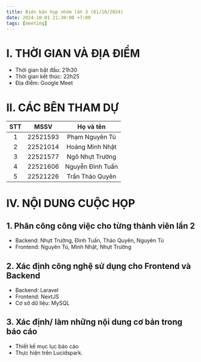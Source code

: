 ```yaml
---
title: Biên bản họp nhóm lần 3 (01/10/2024)
date: 2024-10-01 21:30:00 +7:00
tags: [meeting]
---
```


# I. THỜI GIAN VÀ ĐỊA ĐIỂM

- Thời gian bắt đầu: 21h30
- Thời gian kết thúc: 22h25
-	Địa điểm: Google Meet

# II. CÁC BÊN THAM DỰ

|  STT | MSSV | Họ và tên |
| :---: | :---: | :---: |
| 1 | 22521593 | Phạm Nguyên Tú |
| 2 | 22521014 | Hoàng Minh Nhật |
| 3 | 22521577 | Ngô Nhựt Trường |
| 4 | 22521606 | Nguyễn Đình Tuấn |
| 5 | 22521226 | Trần Thảo Quyên |

# IV.	NỘI DUNG CUỘC HỌP

## 1.	Phân công công việc cho từng thành viên lần 2 

-	Backend: Nhựt Trường, Đình Tuấn, Thảo Quyên, Nguyên Tú
-	Frontend: Nguyên Tú, Minh Nhật, Nhựt Trường

## 2.	Xác định công nghệ sử dụng cho Frontend và Backend

-	Backend: Laravel
-	Frontend: NextJS
-	Cơ sở dữ liệu: MySQL

## 3.	Xác định/ làm những nội dung cơ bản trong báo cáo

-	Thiết kế mục lục báo cáo
-	Thực hiện trên Lucidspark.